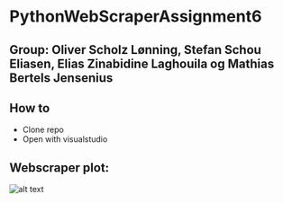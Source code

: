 # PythonWebScraperAssignment6

## Group: Oliver Scholz Lønning, Stefan Schou Eliasen, Elias Zinabidine Laghouila og Mathias Bertels Jensenius

## How to 
* Clone repo
* Open with visualstudio

## Webscraper plot:
![alt text](https://i.gyazo.com/9df85789126b503a3c5cada081b151fb.png)
